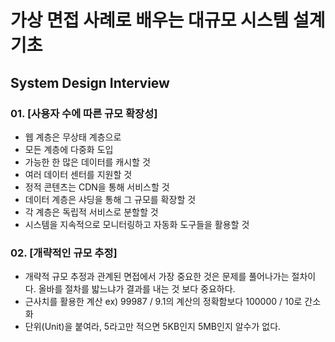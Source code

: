 
# 가상 면접 사례로 배우는 대규모 시스템 설계 기초
## System Design Interview

### 01. [사용자 수에 따른 규모 확장성]
* 웹 계층은 무상태 계층으로
* 모든 계층에 다중화 도입
* 가능한 한 많은 데이터를 캐시할 것
* 여러 데이터 센터를 지원할 것
* 정적 콘텐츠는 CDN을 통해 서비스할 것
* 데이터 계층은 샤딩을 통해 그 규모를 확장할 것
* 각 계층은 독립적 서비스로 분할할 것
* 시스템을 지속적으로 모니터링하고 자동화 도구들을 활용할 것

### 02. [개략적인 규모 추정]
* 개략적 규모 추정과 관계된 면접에서 가장 중요한 것은 문제를 풀어나가는 절차이다. 올바를 절차를 밟느냐가 결과를 내는 것 보다 중요하다.
* 근사치를 활용한 계산 ex) 99987 / 9.1의 계산의 정확함보다 100000 / 10로 간소화
* 단위(Unit)을 붙여라, 5라고만 적으면 5KB인지 5MB인지 알수가 없다.
